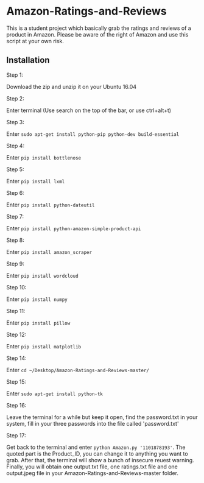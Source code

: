 # Amazon-Ratings-and-Reviews
This is a student project which basically grab the ratings and reviews of a product in Amazon. Please be aware of the right of Amazon and use this script at your own risk.

## Installation

Step 1:

Download the zip and unzip it on your Ubuntu 16.04

Step 2:

Enter terminal (Use search on the top of the bar, or use ctrl+alt+t)

Step 3:

Enter `sudo apt-get install python-pip python-dev build-essential`

Step 4:

Enter `pip install bottlenose`

Step 5:

Enter `pip install lxml`

Step 6:

Enter `pip install python-dateutil`

Step 7:

Enter `pip install python-amazon-simple-product-api`

Step 8:

Enter `pip install amazon_scraper`

Step 9:

Enter `pip install wordcloud`

Step 10:

Enter `pip install numpy`

Step 11:

Enter `pip install pillow`

Step 12:

Enter `pip install matplotlib`

Step 14:

Enter `cd ~/Desktop/Amazon-Ratings-and-Reviews-master/`

Step 15:

Enter `sudo apt-get install python-tk`

Step 16:

Leave the terminal for a while but keep it open, find the password.txt in your system, fill in your three passwords into the file called 'password.txt'

Step 17:

Get back to the terminal and enter `python Amazon.py '1101878193'`. The quoted part is the Product_ID, you can change it to anything you want to grab. After that, the terminal will show a bunch of insecure reuest warning. Finally, you will obtain one output.txt file, one ratings.txt file and one output.jpeg file in your Amazon-Ratings-and-Reviews-master folder.







